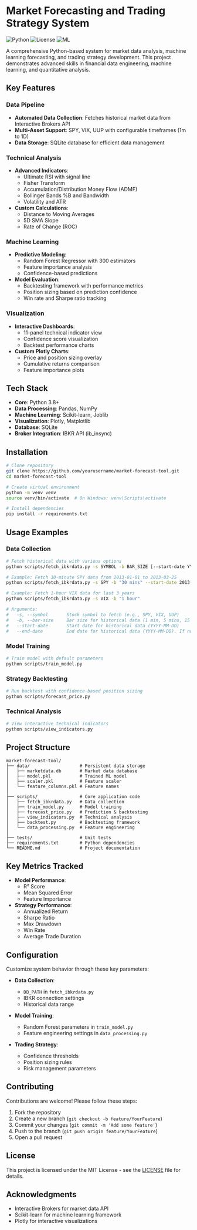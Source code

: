 # Market Forecasting and Trading Strategy System

![Python](https://img.shields.io/badge/python-3.8%2B-blue)
![License](https://img.shields.io/badge/license-MIT-green)
![ML](https://img.shields.io/badge/machine%20learning-random%20forest-orange)

A comprehensive Python-based system for market data analysis, machine learning forecasting, and trading strategy development. This project demonstrates advanced skills in financial data engineering, machine learning, and quantitative analysis.

## Key Features

### Data Pipeline
- **Automated Data Collection**: Fetches historical market data from Interactive Brokers API
- **Multi-Asset Support**: SPY, VIX, UUP with configurable timeframes (1m to 1D)
- **Data Storage**: SQLite database for efficient data management

### Technical Analysis
- **Advanced Indicators**: 
  - Ultimate RSI with signal line
  - Fisher Transform
  - Accumulation/Distribution Money Flow (ADMF)
  - Bollinger Bands %B and Bandwidth
  - Volatility and ATR
- **Custom Calculations**: 
  - Distance to Moving Averages
  - 5D SMA Slope
  - Rate of Change (ROC)

### Machine Learning
- **Predictive Modeling**:
  - Random Forest Regressor with 300 estimators
  - Feature importance analysis
  - Confidence-based predictions
- **Model Evaluation**:
  - Backtesting framework with performance metrics
  - Position sizing based on prediction confidence
  - Win rate and Sharpe ratio tracking

### Visualization
- **Interactive Dashboards**:
  - 11-panel technical indicator view
  - Confidence score visualization
  - Backtest performance charts
- **Custom Plotly Charts**:
  - Price and position sizing overlay
  - Cumulative returns comparison
  - Feature importance plots

## Tech Stack

- **Core**: Python 3.8+
- **Data Processing**: Pandas, NumPy
- **Machine Learning**: Scikit-learn, Joblib
- **Visualization**: Plotly, Matplotlib
- **Database**: SQLite
- **Broker Integration**: IBKR API (ib_insync)

## Installation

```bash
# Clone repository
git clone https://github.com/yourusername/market-forecast-tool.git
cd market-forecast-tool

# Create virtual environment
python -m venv venv
source venv/bin/activate  # On Windows: venv\Scripts\activate

# Install dependencies
pip install -r requirements.txt
```

## Usage Examples

### Data Collection
```bash
# Fetch historical data with various options
python scripts/fetch_ibkrdata.py -s SYMBOL -b BAR_SIZE [--start-date YYYY-MM-DD] [--end-date YYYY-MM-DD]

# Example: Fetch 30-minute SPY data from 2013-01-01 to 2013-03-25
python scripts/fetch_ibkrdata.py -s SPY -b "30 mins" --start-date 2013-01-01 --end-date 2013-03-25

# Example: Fetch 1-hour VIX data for last 3 years
python scripts/fetch_ibkrdata.py -s VIX -b "1 hour"

# Arguments:
#   -s, --symbol       Stock symbol to fetch (e.g., SPY, VIX, UUP)
#   -b, --bar-size     Bar size for historical data (1 min, 5 mins, 15 mins, 30 mins, 1 hour, 1 day)
#   --start-date       Start date for historical data (YYYY-MM-DD)
#   --end-date         End date for historical data (YYYY-MM-DD). If not provided, collects up to most recent available data
```

### Model Training
```bash
# Train model with default parameters
python scripts/train_model.py
```

### Strategy Backtesting
```bash
# Run backtest with confidence-based position sizing
python scripts/forecast_price.py
```

### Technical Analysis
```bash
# View interactive technical indicators
python scripts/view_indicators.py
```

## Project Structure

```
market-forecast-tool/
├── data/                   # Persistent data storage
│   ├── marketdata.db       # Market data database
│   ├── model.pkl           # Trained ML model
│   ├── scaler.pkl          # Feature scaler
│   └── feature_columns.pkl # Feature names
│
├── scripts/                # Core application code
│   ├── fetch_ibkrdata.py   # Data collection
│   ├── train_model.py      # Model training
│   ├── forecast_price.py   # Prediction & backtesting
│   ├── view_indicators.py  # Technical analysis
│   ├── backtest.py         # Backtesting framework
│   └── data_processing.py  # Feature engineering
│
├── tests/                  # Unit tests
├── requirements.txt        # Python dependencies
└── README.md               # Project documentation
```

## Key Metrics Tracked

- **Model Performance**:
  - R² Score
  - Mean Squared Error
  - Feature Importance
- **Strategy Performance**:
  - Annualized Return
  - Sharpe Ratio
  - Max Drawdown
  - Win Rate
  - Average Trade Duration

## Configuration

Customize system behavior through these key parameters:

- **Data Collection**:
  - `DB_PATH` in `fetch_ibkrdata.py`
  - IBKR connection settings
  - Historical data range

- **Model Training**:
  - Random Forest parameters in `train_model.py`
  - Feature engineering settings in `data_processing.py`

- **Trading Strategy**:
  - Confidence thresholds
  - Position sizing rules
  - Risk management parameters

## Contributing

Contributions are welcome! Please follow these steps:

1. Fork the repository
2. Create a new branch (`git checkout -b feature/YourFeature`)
3. Commit your changes (`git commit -m 'Add some feature'`)
4. Push to the branch (`git push origin feature/YourFeature`)
5. Open a pull request

## License

This project is licensed under the MIT License - see the [LICENSE](LICENSE) file for details.

## Acknowledgments

- Interactive Brokers for market data API
- Scikit-learn for machine learning framework
- Plotly for interactive visualizations
